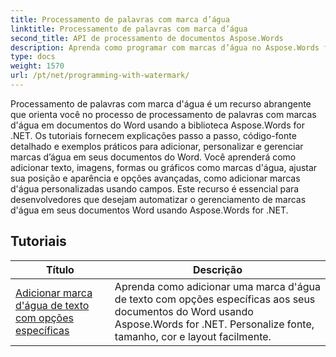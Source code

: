 ```yaml
---
title: Processamento de palavras com marca d’água
linktitle: Processamento de palavras com marca d’água
second_title: API de processamento de documentos Aspose.Words
description: Aprenda como programar com marcas d’água no Aspose.Words for .NET. Aprenda como adicionar marcas d'água de texto ou imagem, personalizar sua aparência, colocá-las em páginas e muito mais com tutoriais passo a passo e exemplos de código C#.
type: docs
weight: 1570
url: /pt/net/programming-with-watermark/
---
```

Processamento de palavras com marca d'água é um recurso abrangente que orienta você no processo de processamento de palavras com marcas d'água em documentos do Word usando a biblioteca Aspose.Words for .NET. Os tutoriais fornecem explicações passo a passo, código-fonte detalhado e exemplos práticos para adicionar, personalizar e gerenciar marcas d’água em seus documentos do Word. Você aprenderá como adicionar texto, imagens, formas ou gráficos como marcas d'água, ajustar sua posição e aparência e opções avançadas, como adicionar marcas d'água personalizadas usando campos. Este recurso é essencial para desenvolvedores que desejam automatizar o gerenciamento de marcas d'água em seus documentos Word usando Aspose.Words for .NET.

 ## Tutoriais
| Título | Descrição |
| --- | --- |
| [Adicionar marca d'água de texto com opções específicas](./add-text-watermark-with-specific-options/) | Aprenda como adicionar uma marca d'água de texto com opções específicas aos seus documentos do Word usando Aspose.Words for .NET. Personalize fonte, tamanho, cor e layout facilmente. |